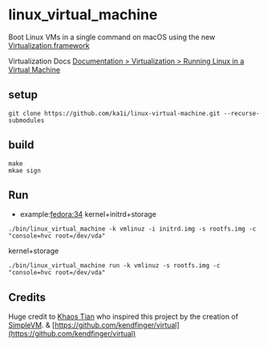 # linux_virtual_machine
Boot Linux VMs in a single command on macOS using the new [Virtualization.framework](https://developer.apple.com/documentation/virtualization)

Virtualization Docs [Documentation > Virtualization > Running Linux in a Virtual Machine](https://developer.apple.com/documentation/virtualization/running_linux_in_a_virtual_machine)

## setup
```
git clone https://github.com/ka1i/linux-virtual-machine.git --recurse-submodules
```

## build
```
make
mkae sign
```

## Run
+ example:[fedora:34](https://mirrors.ustc.edu.cn/fedora/releases/34/Everything/x86_64/os/images/pxeboot/)
kernel+initrd+storage
```
./bin/linux_virtual_machine -k vmlinuz -i initrd.img -s rootfs.img -c "console=hvc root=/dev/vda"
```
kernel+storage
```
./bin/linux_virtual_machine run -k vmlinuz -s rootfs.img -c "console=hvc root=/dev/vda"
```

## Credits

Huge credit to [Khaos Tian](https://github.com/KhaosT) who inspired this project by the creation of [SimpleVM](https://github.com/KhaosT/SimpleVM). & [https://github.com/kendfinger/virtual](https://github.com/kendfinger/virtual)
